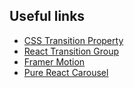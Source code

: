 ## Useful links

- [CSS Transition Property](https://developer.mozilla.org/ru/docs/Web/CSS/transition)
- [React Transition Group](http://reactcommunity.org/react-transition-group/)
- [Framer Motion](https://www.framer.com/motion/)
- [Pure React Carousel](https://www.npmjs.com/package/pure-react-carousel)
